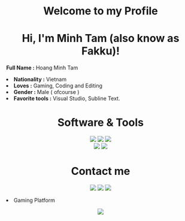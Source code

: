 <h1 align="center">Welcome to my Profile</h1>
<h1 align="center">Hi, I'm Minh Tam (also know as Fakku)</a>!</h1>


<b>Full Name :</b> Hoang Minh Tam
</li>
<li>
<b>Nationality :</b> Vietnam
</li>
<li>
<b>Loves :</b> Gaming, Coding and Editing
</li>
<li>
<b>Gender :</b> Male ( ofcourse )
</li>
<li>
<b>Favorite tools :</b> Visual Studio, Subline Text.
</li>


<h1 align="center">Software & Tools</h1>

<p align="center">
<img src="https://img.shields.io/badge/adobe%20photoshop%20-%2331A8FF.svg?&style=for-the-badge&logo=adobe%20photoshop&logoColor=white"> <img src="https://img.shields.io/badge/adobe%20premiere%20pro%20-%9999FF.svg?&style=for-the-badge&logo=adobe%20premiere%20pro&color=blueviolet"> <img src="https://img.shields.io/badge/mircosoft%20office%20-%D83B01.svg?&style=for-the-badge&logoColor=white&logo=microsoft%20office&color=orange"><br> <img src="https://img.shields.io/badge/visual%20studio%20-%5C2D91.svg?&style=for-the-badge&logoColor=white&logo=visual%20studio&color=purple"> 
   <img src="https://img.shields.io/badge/git%20-%23F05033.svg?&style=for-the-badge&logo=git&logoColor=white"/>
</p>
  <h1 align="center">Contact me</h1>
  <p align="center"><a href="https://discordapp.com/users/377817931595120641/" target="_blank"><img src="https://img.shields.io/badge/Discord%20-%237289DA.svg?&style=for-the-badge&logo=discord&logoColor=white"/></a> <a href="https://www.facebook.com/iamfakku/" target="_blank"><img src="https://img.shields.io/badge/facebook%20-%1877F2.svg?&style=for-the-badge&logo=Facebook&logoColor=white&color=blue"/></a> <a href="mailto:viet2610vn@gmail.com" target="_blank"><img src="https://img.shields.io/badge/Gmail%20-%D14836.svg?&style=for-the-badge&logo=gmail&logoColor=white&color=red"/></a>
   </li>
<li>
   Gaming Platform
   <p align="center"><a href="https://steamcommunity.com/id/ZombieOffical/" target="_blank"><img src="https://shields.io/badge/Steam-black?logo=steam&style=for-the-badge?"/></a>
